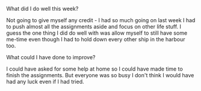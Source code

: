 What did I do well this week?
<p>Not going to give myself any credit - I had so much going on last week I had to push almost all the assignments aside and focus on other life stuff. I guess the one thing I did do well with was allow myself to still have some me-time even though I had to hold down every other ship in the harbour too.</p>
What could I have done to improve?
<p>I could have asked for some help at home so I could have made time to finish the assignments. But everyone was so busy I don't think I would have had any luck even if I had tried.</p>
